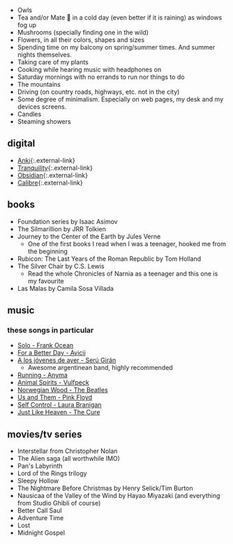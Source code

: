 - Owls
- Tea and/or Mate 🧉 in a cold day (even better if it is raining) as windows fog up
- Mushrooms (specially finding one in the wild)
- Flowers, in all their colors, shapes and sizes
- Spending time on my balcony on spring/summer times. And summer nights themselves.
- Taking care of my plants
- Cooking while hearing music with headphones on
- Saturday mornings with no errands to run nor things to do
- The mountains
- Driving (on country roads, highways, etc. not in the city)
- Some degree of minimalism. Especially on web pages, my desk and my devices screens.
- Candles
- Steaming showers

## digital
- [Anki](https://apps.ankiweb.net/){:.external-link}
- [Tranquility](https://addons.mozilla.org/en-US/firefox/addon/tranquility-1/){:.external-link}
- [Obsidian](https://obsidian.md/){:.external-link}
- [Calibre](https://calibre-ebook.com/){:.external-link}

## books
- Foundation series by Isaac Asimov
- The Silmarillion by JRR Tolkien
- Journey to the Center of the Earth by Jules Verne
    - One of the first books I read when I was a teenager, hooked me from the beginning
- Rubicon: The Last Years of the Roman Republic by Tom Holland
- The Silver Chair by C.S. Lewis
    - Read the whole Chronicles of Narnia as a teenager and this one is my favourite
- Las Malas by Camila Sosa Villada

## music
### these songs in particular
- [Solo - Frank Ocean](https://www.youtube.com/watch?v=X_SEwgDl02E)
- [For a Better Day - Avicii](https://www.youtube.com/watch?v=Xq-knHXSKYY)
- [A los jóvenes de ayer - Serú Girán](https://www.youtube.com/watch?v=myNv-im5yMg)
    - Awesome argentinean band, highly recommended
- [Running - Anyma](https://www.youtube.com/watch?v=dH7HRB5afiA)
- [Animal Spirits - Vulfpeck](https://www.youtube.com/watch?v=qTUnDV3MgVQ)
- [Norwegian Wood - The Beatles](https://www.youtube.com/watch?v=Y_V6y1ZCg_8)
- [Us and Them - Pink Floyd](https://www.youtube.com/watch?v=HoLhKJuGhK0)
- [Self Control - Laura Branigan](https://youtu.be/RP0_8J7uxhs?si=rx8X3ljfUWB3msiH)
- [Just Like Heaven - The Cure](https://youtu.be/n3nPiBai66M?si=qRFzxtmgIhNNPy_Q)

## movies/tv series
- Interstellar from Christopher Nolan
- The Alien saga (all worthwhile IMO)
- Pan's Labyrinth
- Lord of the Rings trilogy
- Sleepy Hollow
- The Nightmare Before Christmas by Henry Selick/Tim Burton
- Nausicaa of the Valley of the Wind by Hayao Miyazaki (and everything from Studio Ghibli of course)
- Better Call Saul
- Adventure Time
- Lost
- Midnight Gospel